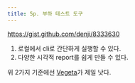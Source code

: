 ```yaml
---
title: 5p. 부하 테스트 도구
---
```

https://gist.github.com/denji/8333630

1. 로컬에서 cli로 간단하게 실행할 수 있다.
2. 다양한 시각적 report를 쉽게 만들 수 있다.

위 2가지 기준에선 [Vegeta](https://github.com/tsenart/vegeta)가 제일 낫다.